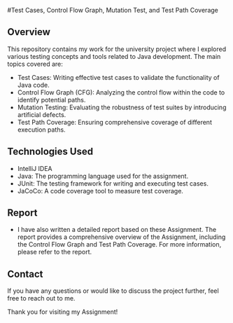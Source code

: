 #Test Cases, Control Flow Graph, Mutation Test, and Test Path Coverage

## Overview
This repository contains my work for the university project where I explored various testing concepts and tools related to Java development. The main topics covered are:
- Test Cases: Writing effective test cases to validate the functionality of Java code.
- Control Flow Graph (CFG): Analyzing the control flow within the code to identify potential paths.
- Mutation Testing: Evaluating the robustness of test suites by introducing artificial defects.
- Test Path Coverage: Ensuring comprehensive coverage of different execution paths.
## Technologies Used
- IntelliJ IDEA
- Java: The programming language used for the assignment.
- JUnit: The testing framework for writing and executing test cases.
- JaCoCo: A code coverage tool to measure test coverage.

## Report
- I have also written a detailed report based on these Assignment. The report provides a comprehensive overview of the Assignment, including the Control Flow Graph and Test Path Coverage. For more information, please refer to the report.


## Contact

If you have any questions or would like to discuss the project further, feel free to reach out to me.

Thank you for visiting my Assignment!

